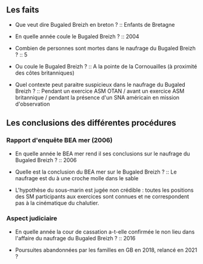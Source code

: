 ## Les faits

- Que veut dire Bugaled Breizh en breton ? :: Enfants de Bretagne
<!--ID: 1617271172218-->
- En quelle année coule le Bugaled Breizh ? :: 2004
<!--ID: 1617271172226-->
- Combien de personnes sont mortes dans le naufrage du Bugaled Breizh ? :: 5
<!--ID: 1617271172233-->
- Ou coule le Bugaled Breizh ? :: A la pointe de la Cornouailles (à proximité des côtes britanniques)
<!--ID: 1617271172241-->
- Quel contexte peut paraitre suspicieux dans le naufrage du Bugaled Breizh ? :: Pendant un exercice ASM OTAN / avant un exercice ASM britannique / pendant la présence d'un SNA américain en mission d'observation
<!--ID: 1617271172249-->

## Les conclusions des différentes procédures

### Rapport d'enquête BEA mer (2006)

- En quelle année le BEA mer rend il ses conclusions sur le naufrage du Bugaled Breizh ? :: 2006
<!--ID: 1617271172256-->
- Quelle est la conclusion du BEA mer sur le Bugaled Breizh ? :: Le naufrage est du à une croche molle dans le sable
<!--ID: 1617271172264-->
- L'hypothèse du sous-marin est jugée non crédible : toutes les positions des SM participants aux exercices sont connues et ne correspondent pas à la cinématique du chalutier.

### Aspect judiciaire

- En quelle année la cour de cassation a-t-elle confirmée le non lieu dans l'affaire du naufrage du Bugaled Breizh ? :: 2016
<!--ID: 1617271172272-->
- Poursuites abandonnées par les familles en GB en 2018, relancé en 2021 ?
